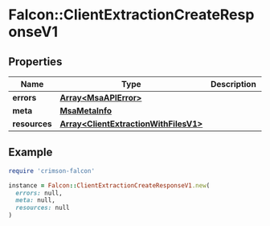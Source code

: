# Falcon::ClientExtractionCreateResponseV1

## Properties

| Name | Type | Description | Notes |
| ---- | ---- | ----------- | ----- |
| **errors** | [**Array&lt;MsaAPIError&gt;**](MsaAPIError.md) |  |  |
| **meta** | [**MsaMetaInfo**](MsaMetaInfo.md) |  |  |
| **resources** | [**Array&lt;ClientExtractionWithFilesV1&gt;**](ClientExtractionWithFilesV1.md) |  |  |

## Example

```ruby
require 'crimson-falcon'

instance = Falcon::ClientExtractionCreateResponseV1.new(
  errors: null,
  meta: null,
  resources: null
)
```

